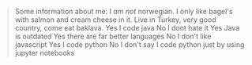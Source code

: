 > Some information about me:
 I _am not_ norwegian.
 I only like bagel's with salmon and cream cheese in it.
 Live in Turkey, very good country, come eat baklava.
 Yes I code java
 No I dont hate it
 Yes Java is outdated
 Yes there are far better languages
 No I don't like javascript
 Yes I code python
 No I don't say I code python just by using jupyter notebooks
 
